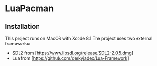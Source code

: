 # LuaPacman

## Installation

This project runs on MacOS with Xcode 8.1
The project uses two external frameworks:
- SDL2 from [https://www.libsdl.org/release/SDL2-2.0.5.dmg]
- Lua from [https://github.com/derkyjadex/Lua-Framework]